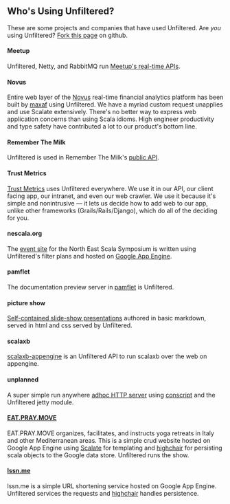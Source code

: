 Who's Using Unfiltered?
-----------------------

These are some projects and companies that have used Unfiltered. Are
*you* using Unfiltered?
[Fork this page](https://github.com/n8han/Unfiltered/blob/master/docs/99.markdown)
on github.

#### Meetup

Unfiltered, Netty, and RabbitMQ run [Meetup's real-time APIs](http://making.meetup.com/post/2929945070/real-life-meetups-deserve-real-time-apis).

#### Novus

Entire web layer of the [Novus](https://www.novus.com/) real-time financial analytics platform has been built by [maxaf](https://github.com/maxaf) using Unfiltered. We have a myriad custom request unapplies and use Scalate extensively. There's no better way to express web application concerns than using Scala idioms. High engineer productivity and type safety have contributed a lot to our product's bottom line.

#### Remember The Milk

Unfiltered is used in Remember The Milk's [public API](http://www.rememberthemilk.com/services/api/).

#### Trust Metrics

[Trust Metrics](http://www.trustmetrics.com) uses Unfiltered everywhere.  We use it in our API, our client facing app, our intranet, and even our web crawler. We use it because it's simple and nonintrusive — it lets us decide how to add web to our app, unlike other frameworks (Grails/Rails/Django), which do all of the deciding for you.  

#### nescala.org

The [event site](http://nescala.org/) for the North East Scala Symposium is written using Unfiltered's filter plans and hosted on [Google App Engine](http://code.google.com/appengine/).

#### pamflet

The documentation preview server in [pamflet](https://github.com/n8han/pamflet/) is Unfiltered.

#### picture show

[Self-contained slide-show presentations](https://github.com/softprops/picture-show#readme) authored in basic markdown, served in html and css served by Unfiltered.

#### scalaxb

[scalaxb-appengine](http://scalaxb.org/scalaxb-appengine) is an Unfiltered API to run scalaxb over the web on appengine.

#### unplanned

A super simple run anywhere [adhoc HTTP server](https://github.com/softprops/unplanned#readme) using [conscript](https://github.com/n8han/conscript#readme) and the Unfiltered jetty module.

#### [EAT.PRAY.MOVE](http://www.eatpraymove.com/)

EAT.PRAY.MOVE organizes, facilitates, and instructs yoga retreats in Italy and other Mediterranean areas. This is a simple crud website hosted on Google App Engine using [Scalate](http://scalate.fusesource.org/) for templating and [highchair](https://github.com/chrislewis/highchair) for persisting scala objects to the Google data store. Unfiltered runs the show.

#### [lssn.me](http://www.lssn.me/)

lssn.me is a simple URL shortening service hosted on Google App Engine. Unfiltered services the requests and [highchair](https://github.com/chrislewis/highchair) handles persistence.
